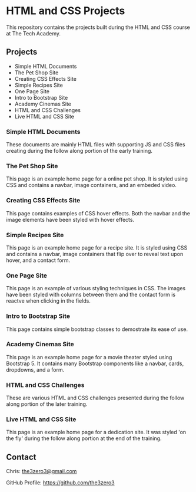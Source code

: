 # HTML and CSS Projects

This repository contains the projects built during the HTML and CSS course at The Tech Academy.

## Projects

- Simple HTML Documents
- The Pet Shop Site
- Creating CSS Effects Site
- Simple Recipes Site
- One Page Site
- Intro to Bootstrap Site
- Academy Cinemas Site
- HTML and CSS Challenges
- Live HTML and CSS Site

### Simple HTML Documents

These documents are mainly HTML files with supporting JS and CSS files creating during the follow along portion of the early training.

### The Pet Shop Site

This page is an example home page for a online pet shop. It is styled using CSS and contains a navbar, image containers, and an embeded video.

### Creating CSS Effects Site

This page contains examples of CSS hover effects. Both the navbar and the image elements have been styled with hover effects.

### Simple Recipes Site

This page is an example home page for a recipe site. It is styled using CSS and contains a navbar, image containers that flip over to reveal text upon hover, and a contact form.

### One Page Site

This page is an example of various styling techniques in CSS. The images have been styled with columns between them and the contact form is reactve when clicking in the fields.

### Intro to Bootstrap Site

This page contains simple bootstrap classes to demostrate its ease of use.

### Academy Cinemas Site

This page is an example home page for a movie theater styled using Bootstrap 5. It contains many Bootstrap components like a navbar, cards, dropdowns, and a form.

### HTML and CSS Challenges

These are various HTML and CSS challenges presented during the follow along portion of the later training.

### Live HTML and CSS Site

This page is an example home page for a dedication site. It was styled 'on the fly' during the follow along portion at the end of the training.

## Contact

Chris: the3zero3@gmail.com

GitHub Profile: https://github.com/the3zero3